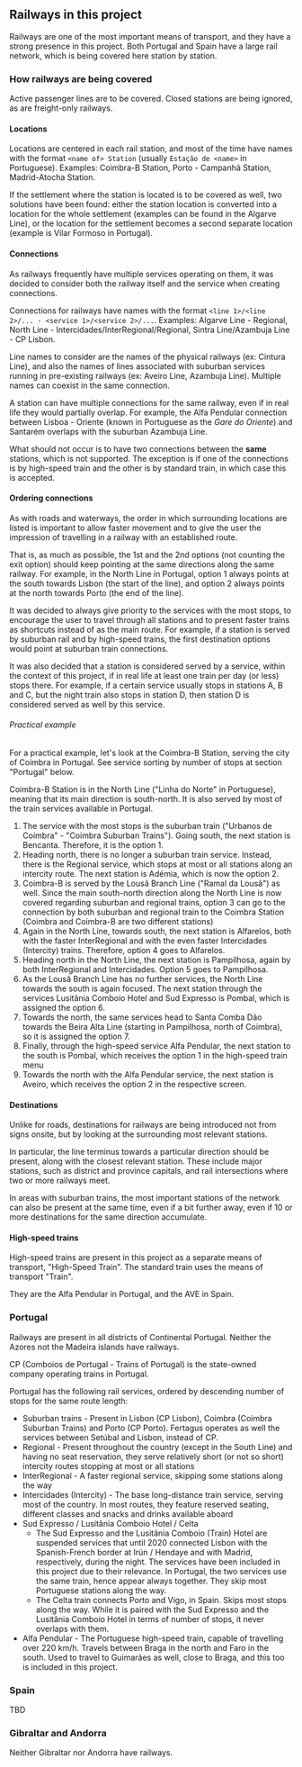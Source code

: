 ## Railways in this project

Railways are one of the most important means of transport, and they have a strong presence in this project. Both Portugal and Spain have a large rail network, which is being covered here station by station.

### How railways are being covered

Active passenger lines are to be covered. Closed stations are being ignored, as are freight-only railways.

#### Locations

Locations are centered in each rail station, and most of the time have names with the format `<name of> Station` (usually `Estação de <name>` in Portuguese). Examples: Coimbra-B Station, Porto - Campanhã Station, Madrid-Atocha Station.

If the settlement where the station is located is to be covered as well, two solutions have been found: either the station location is converted into a location for the whole settlement (examples can be found in the Algarve Line), or the location for the settlement becomes a second separate location (example is Vilar Formoso in Portugal).

#### Connections

As railways frequently have multiple services operating on them, it was decided to consider both the railway itself and the service when creating connections.

Connections for railways have names with the format `<line 1>/<line 2>/... - <service 1>/<service 2>/...`. Examples: Algarve Line - Regional, North Line - Intercidades/InterRegional/Regional, Sintra Line/Azambuja Line - CP Lisbon.

Line names to consider are the names of the physical railways (ex: Cintura Line), and also the names of lines associated with suburban services running in pre-existing railways (ex: Aveiro Line, Azambuja Line). Multiple names can coexist in the same connection.

A station can have multiple connections for the same railway, even if in real life they would partially overlap. For example, the Alfa Pendular connection between Lisboa - Oriente (known in Portuguese as the *Gare do Oriente*) and Santarém overlaps with the suburban Azambuja Line.

What should not occur is to have two connections between the **same** stations, which is not supported. The exception is if one of the connections is by high-speed train and the other is by standard train, in which case this is accepted.

#### Ordering connections

As with roads and waterways, the order in which surrounding locations are listed is important to allow faster movement and to give the user the impression of travelling in a railway with an established route.

That is, as much as possible, the 1st and the 2nd options (not counting the exit option) should keep pointing at the same directions along the same railway. For example, in the North Line in Portugal, option 1 always points at the south towards Lisbon (the start of the line), and option 2 always points at the north towards Porto (the end of the line).

It was decided to always give priority to the services with the most stops, to encourage the user to travel through all stations and to present faster trains as shortcuts instead of as the main route. For example, if a station is served by suburban rail and by high-speed trains, the first destination options would point at suburban train connections.

It was also decided that a station is considered served by a service, within the context of this project, if in real life at least one train per day (or less) stops there. For example, if a certain service usually stops in stations A, B and C, but the night train also stops in station D, then station D is considered served as well by this service.

###### Practical example

For a practical example, let's look at the Coimbra-B Station, serving the city of Coimbra in Portugal. See service sorting by number of stops at section "Portugal" below.

Coimbra-B Station is in the North Line ("Linha do Norte" in Portuguese), meaning that its main direction is south-north. It is also served by most of the train services available in Portugal.

1. The service with the most stops is the suburban train ("Urbanos de Coimbra" - "Coimbra Suburban Trains"). Going south, the next station is Bencanta. Therefore, it is the option 1.
2. Heading north, there is no longer a suburban train service. Instead, there is the Regional service, which stops at most or all stations along an intercity route. The next station is Adémia, which is now the option 2.
3. Coimbra-B is served by the Lousã Branch Line ("Ramal da Lousã") as well. Since the main south-north direction along the North Line is now covered regarding suburban and regional trains, option 3 can go to the connection by both suburban and regional train to the Coimbra Station (Coimbra and Coimbra-B are two different stations)
4. Again in the North Line, towards south, the next station is Alfarelos, both with the faster InterRegional and with the even faster Intercidades (Intercity) trains. Therefore, option 4 goes to Alfarelos.
5. Heading north in the North Line, the next station is Pampilhosa, again by both InterRegional and Intercidades. Option 5 goes to Pampilhosa.
6. As the Lousã Branch Line has no further services, the North Line towards the south is again focused. The next station through the services Lusitânia Comboio Hotel and Sud Expresso is Pombal, which is assigned the option 6.
7. Towards the north, the same services head to Santa Comba Dão towards the Beira Alta Line (starting in Pampilhosa, north of Coimbra), so it is assigned the option 7.
8. Finally, through the high-speed service Alfa Pendular, the next station to the south is Pombal, which receives the option 1 in the high-speed train menu
9. Towards the north with the Alfa Pendular service, the next station is Aveiro, which receives the option 2 in the respective screen.

#### Destinations

Unlike for roads, destinations for railways are being introduced not from signs onsite, but by looking at the surrounding most relevant stations.

In particular, the line terminus towards a particular direction should be present, along with the closest relevant station. These include major stations, such as district and province capitals, and rail intersections where two or more railways meet.

In areas with suburban trains, the most important stations of the network can also be present at the same time, even if a bit further away, even if 10 or more destinations for the same direction accumulate.

#### High-speed trains

High-speed trains are present in this project as a separate means of transport, "High-Speed Train". The standard train uses the means of transport "Train".

They are the Alfa Pendular in Portugal, and the AVE in Spain.

### Portugal

Railways are present in all districts of Continental Portugal. Neither the Azores not the Madeira islands have railways.

CP (Comboios de Portugal - Trains of Portugal) is the state-owned company operating trains in Portugal.

Portugal has the following rail services, ordered by descending number of stops for the same route length:

- Suburban trains - Present in Lisbon (CP Lisbon), Coimbra (Coimbra Suburban Trains) and Porto (CP Porto). Fertagus operates as well the services between Setúbal and Lisbon, instead of CP.
- Regional - Present throughout the country (except in the South Line) and having no seat reservation, they serve relatively short (or not so short) intercity routes stopping at most or all stations
- InterRegional - A faster regional service, skipping some stations along the way
- Intercidades (Intercity) - The base long-distance train service, serving most of the country. In most routes, they feature reserved seating, different classes and snacks and drinks available aboard
- Sud Expresso / Lusitânia Comboio Hotel / Celta
  - The Sud Expresso and the Lusitânia Comboio (Train) Hotel are suspended services that until 2020 connected Lisbon with the Spanish-French border at Irún / Hendaye and with Madrid, respectively, during the night. The services have been included in this project due to their relevance. In Portugal, the two services use the same train, hence appear always together. They skip most Portuguese stations along the way.
  - The Celta train connects Porto and Vigo, in Spain. Skips most stops along the way. While it is paired with the Sud Expresso and the Lusitânia Comboio Hotel in terms of number of stops, it never overlaps with them.
- Alfa Pendular - The Portuguese high-speed train, capable of travelling over 220 km/h. Travels between Braga in the north and Faro in the south. Used to travel to Guimarães as well, close to Braga, and this too is included in this project.

### Spain

TBD

### Gibraltar and Andorra

Neither Gibraltar nor Andorra have railways.